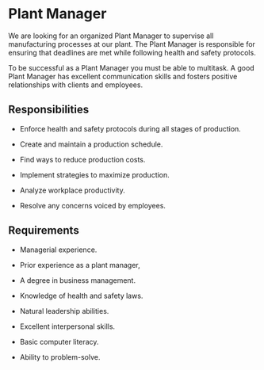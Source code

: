 # Plant Manager

We are looking for an organized Plant Manager to supervise all manufacturing processes at our plant. The Plant Manager is responsible for ensuring that deadlines are met while following health and safety protocols.

To be successful as a Plant Manager you must be able to multitask. A good Plant Manager has excellent communication skills and fosters positive relationships with clients and employees.

## Responsibilities

* Enforce health and safety protocols during all stages of production.

* Create and maintain a production schedule.

* Find ways to reduce production costs.

* Implement strategies to maximize production.

* Analyze workplace productivity.

* Resolve any concerns voiced by employees.

## Requirements

* Managerial experience.

* Prior experience as a plant manager,

* A degree in business management.

* Knowledge of health and safety laws.

* Natural leadership abilities.

* Excellent interpersonal skills.

* Basic computer literacy.

* Ability to problem-solve.

